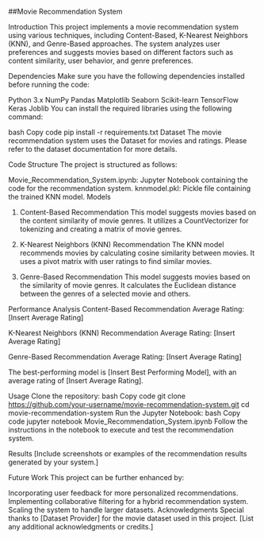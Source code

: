 ##Movie Recommendation System

Introduction
This project implements a movie recommendation system using various techniques, including Content-Based, K-Nearest Neighbors (KNN), and Genre-Based approaches. The system analyzes user preferences and suggests movies based on different factors such as content similarity, user behavior, and genre preferences.

Dependencies
Make sure you have the following dependencies installed before running the code:

Python 3.x
NumPy
Pandas
Matplotlib
Seaborn
Scikit-learn
TensorFlow
Keras
Joblib
You can install the required libraries using the following command:

bash
Copy code
pip install -r requirements.txt
Dataset
The movie recommendation system uses the Dataset for movies and ratings. Please refer to the dataset documentation for more details.

Code Structure
The project is structured as follows:

Movie_Recommendation_System.ipynb: Jupyter Notebook containing the code for the recommendation system.
knnmodel.pkl: Pickle file containing the trained KNN model.
Models
1. Content-Based Recommendation
This model suggests movies based on the content similarity of movie genres. It utilizes a CountVectorizer for tokenizing and creating a matrix of movie genres.

2. K-Nearest Neighbors (KNN) Recommendation
The KNN model recommends movies by calculating cosine similarity between movies. It uses a pivot matrix with user ratings to find similar movies.

3. Genre-Based Recommendation
This model suggests movies based on the similarity of movie genres. It calculates the Euclidean distance between the genres of a selected movie and others.

Performance Analysis
Content-Based Recommendation
Average Rating: [Insert Average Rating]

K-Nearest Neighbors (KNN) Recommendation
Average Rating: [Insert Average Rating]

Genre-Based Recommendation
Average Rating: [Insert Average Rating]

The best-performing model is [Insert Best Performing Model], with an average rating of [Insert Average Rating].

Usage
Clone the repository:
bash
Copy code
git clone https://github.com/your-username/movie-recommendation-system.git
cd movie-recommendation-system
Run the Jupyter Notebook:
bash
Copy code
jupyter notebook Movie_Recommendation_System.ipynb
Follow the instructions in the notebook to execute and test the recommendation system.

Results
[Include screenshots or examples of the recommendation results generated by your system.]

Future Work
This project can be further enhanced by:

Incorporating user feedback for more personalized recommendations.
Implementing collaborative filtering for a hybrid recommendation system.
Scaling the system to handle larger datasets.
Acknowledgments
Special thanks to [Dataset Provider] for the movie dataset used in this project.
[List any additional acknowledgments or credits.]
